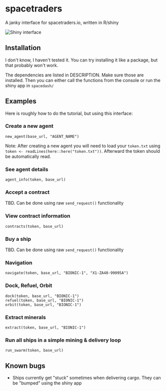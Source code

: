 
# spacetraders

<!-- badges: start -->
<!-- badges: end -->

A janky interface for spacetraders.io, written in R/shiny

![Shiny interface](https://github.com/jwinget/spacetraders/blob/main/spacedash/www/img/screenshot.PNG?raw=true)

## Installation

I don't know, I haven't tested it.
You can try installing it like a package, but that probably won't work.

The dependencies are listed in DESCRIPTION. Make sure those are installed.
Then you can either call the functions from the console or run the shiny app in `spacedash/`

## Examples

Here is roughly how to do the tutorial, but using this interface:

### Create a new agent
`new_agent(base_url, "AGENT_NAME")`

Note: After creating a new agent you will need to load your `token.txt` using `token <- readLines(here::here("token.txt"))`. Afterward the token should be automatically read.

### See agent details
`agent_info(token, base_url)`

### Accept a contract
TBD. Can be done using raw `send_request()` functionality

### View contract information
`contracts(token, base_url)`

### Buy a ship
TBD. Can be done using raw `send_request()` functionality

### Navigation
`navigate(token, base_url, "BIONIC-1", "X1-ZA40-99095A")`

### Dock, Refuel, Orbit
```
dock(token, base_url, "BIONIC-1")
refuel(token, base_url, "BIONIC-1")
orbit(token, base_url, "BIONIC-1")
```

### Extract minerals
`extract(token, base_url, "BIONIC-1")`

### Run all ships in a simple mining & delivery loop
`run_swarm(token, base_url)`

## Known bugs

* Ships currently get "stuck" sometimes when delivering cargo. They can be "bumped" using the shiny app
